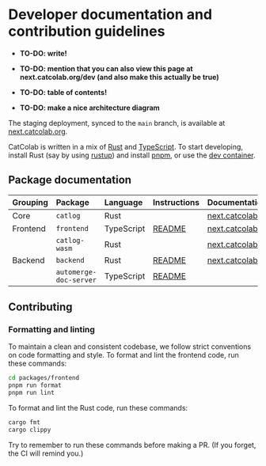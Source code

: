 # Developer documentation and contribution guidelines

- **TO-DO: write!**

- **TO-DO: mention that you can also view this page at next.catcolab.org/dev (and also make this actually be true)**

- **TO-DO: table of contents!**

- **TO-DO: make a nice architecture diagram**

The staging deployment, synced to the `main` branch, is available at
[next.catcolab.org](https://next.catcolab.org).

CatColab is written in a mix of [Rust](https://www.rust-lang.org/) and
[TypeScript](https://www.typescriptlang.org/). To start developing, install Rust
(say by using [rustup](https://rustup.rs/)) and install
[pnpm](https://pnpm.io/), or use the [dev container](./.devcontainer/).


## Package documentation

| Grouping | Package | Language | Instructions | Documentation |
| :------- | :------ | :------- | :----------- | :------------ |
| Core | `catlog` | Rust | | [next.catcolab.org/dev/rust/catlog](https://next.catcolab.org/dev/rust/catlog) |
| Frontend | `frontend` | TypeScript | [README](https://github.com/ToposInstitute/CatColab/tree/main/packages/frontend) | [next.catcolab.org/dev/frontend/](https://next.catcolab.org/dev/frontend/) |
| | `catlog-wasm` | Rust | | [next.catcolab.org/dev/rust/catlog_wasm](https://next.catcolab.org/dev/rust/catlog_wasm) |
| Backend | `backend` | Rust | [README](https://github.com/ToposInstitute/CatColab/tree/main/packages/backend) | [next.catcolab.org/dev/rust/catcolab_backend](https://next.catcolab.org/dev/rust/catcolab_backend) |
| | `automerge-doc-server` | TypeScript | [README](https://github.com/ToposInstitute/CatColab/tree/main/packages/automerge-doc-server) | |


## Contributing

### Formatting and linting

To maintain a clean and consistent codebase, we follow strict conventions on
code formatting and style. To format and lint the frontend code, run these
commands:

```sh
cd packages/frontend
pnpm run format
pnpm run lint
```

To format and lint the Rust code, run these commands:

```sh
cargo fmt
cargo clippy
```

Try to remember to run these commands before making a PR. (If you forget, the CI
will remind you.)
